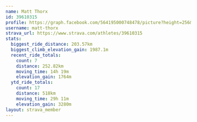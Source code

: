 ```yaml
---
name: Matt Thorx
id: 39610315
profile: https://graph.facebook.com/564195000748478/picture?height=256&width=256
username: matt-thorx
strava_url: https://www.strava.com/athletes/39610315
stats:
  biggest_ride_distance: 203.57km
  biggest_climb_elevation_gain: 1987.1m
  recent_ride_totals:
    count: 7
    distance: 252.82km
    moving_time: 14h 19m
    elevation_gain: 1764m
  ytd_ride_totals:
    count: 17
    distance: 518km
    moving_time: 29h 11m
    elevation_gain: 3280m
layout: strava_member
--- 
```

